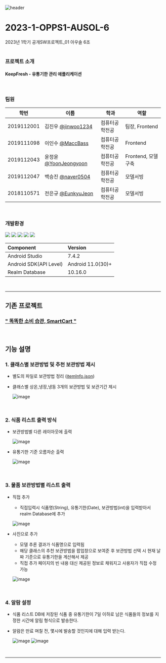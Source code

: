 ![header](https://capsule-render.vercel.app/api?type=waving&color=gradient&height=300&section=header&text=Keep%20Fresh&fontSize=90&)
# 2023-1-OPPS1-AUSOL-6
2023년 1학기 공개SW프로젝트_01 아우솔 6조
<br/><br/>

### 프로젝트 소개
<div>
<h4>KeepFresh - 유통기한 관리 애플리케이션</h4>
</div>
<br/>

### 팀원
|학번|이름|학과|역할|
|----|---|---|---|
|2019112001|김진우 [@jinwoo1234](https://github.com/jinwoo1234)|컴퓨터공학전공|팀장, Frontend|
|2019111098|이인수 [@MaccBass](https://github.com/MaccBass)|컴퓨터공학전공|Frontend|
|2019112043|윤정윤 [@YoonJeongyoon](https://github.com/Yoonjeongyoon)|컴퓨터공학전공|Frontend, 모델구축|
|2019112047|백승진 [@naver0504](https://github.com/naver0504)|컴퓨터공학전공|모델서빙|
|2018110571|전은규 [@EunkyuJeon](https://github.com/Eunkyu-Jeon)|컴퓨터공학전공|모델서빙|
<br/>

### 개발환경

<img src="https://img.shields.io/badge/Android Studio-CC6699?style=flat-square&logo=Android Studio&logoColor=#ffffff"/> <img src="https://img.shields.io/badge/Realm-09D3AC9?style=flat-square&logo=Realm&logoColor=#39477F"/> <img src="https://img.shields.io/badge/Pycharm-EE4C2C?style=flat-square&logo=pycharm&logoColor=#ffffff"/> <img src="https://img.shields.io/badge/amazonaws-FF9900?style=flat-square&logo=amazonaws&logoColor=#ffffff"/> <img src="https://img.shields.io/badge/fastapi-009688?style=flat-square&logo=fastapi&logoColor=#ffffff"/>

| **Component**  | **Version** |
| :---  | :------ |
| Android Studio | 7.4.2 |
| Android SDK(API Level) | Android 11.0(30)+ |
| Realm Database | 10.16.0 |

<br/>

- - - - - - - - - - - - - - - - - - - - - - - - - - - -

## 기존 프로젝트

### [" 똑똑한 소비 습관, SmartCart "](https://github.com/CSID-DGU/2020-1-OSSP1-savezone-6)
<br/>

## 기능 설명

### 1. 클래스별 보관방법 및 추천 보관방법 제시
  - 별도의 파일로 보관방법 정리 ([itemInfo.json](https://github.com/CSID-DGU/2023-1-OPPS1-AUSOL-6/blob/main/app/src/main/assets/itemInfo.json))
    
  - 클래스별 상온,냉장,냉동 3개의 보관방법 및 보관기간 제시

  	![image](https://github.com/CSID-DGU/2023-1-OSSP1-AUSOL-6/assets/24996261/a30634a5-2e43-43a0-9ca6-d739dad23490)

<br/>

### 2. 식품 리스트 출력 방식

  - 보관방법별 다른 레이아웃에 출력
	
    ![image](https://github.com/CSID-DGU/2023-1-OSSP1-AUSOL-6/assets/24996261/5375435d-544c-430d-bc44-828ba73bd62d)
    
  - 유통기한 기준 오름차순 출력
	
     ![image](https://github.com/CSID-DGU/2023-1-OSSP1-AUSOL-6/assets/24996261/62bf60e8-96a2-4b25-90f3-d25594c40c75)

<br/>

### 3. 물품 보관방법별 리스트 출력

  - 직접 추가 
    - 직접입력시 식품명(String), 유통기한(Date), 보관방법(int)을 입력받아서 realm Database에 추가
      
  	![image](https://github.com/CSID-DGU/2023-1-OSSP1-AUSOL-6/assets/24996261/4ea6a62f-6715-49c5-8f19-4c66191079e1)
        
  - 사진으로 추가 
    - 모델 추론 결과가 식품명으로 입력됨
    - 해당 클래스의 추천 보관방법을 팝업창으로 보여준 후 보관방법 선택 시 현재 날짜 기준으로 유통기한을 계산해서 제공
    - 직접 추가 페이지의 빈 내용 대신 제공된 정보로 채워지고 사용자가 직접 수정 가능
      
  	![image](https://github.com/CSID-DGU/2023-1-OSSP1-AUSOL-6/assets/24996261/88d6a70f-e1eb-48b5-ad76-39631c3d7d6c)
    
<br/>
        
### 4. 알람 설정

  - 식품 리스트 DB에 저장된 식품 중 유통기한이 7일 이하로 남은 식품들의 정보를 지정한 시간에 알림 형식으로 발송한다.
  - 알람은 만료 며칠 전, 몇시에 발송할 것인지에 대해 입력 받는다.

	![image](https://github.com/CSID-DGU/2023-1-OSSP1-AUSOL-6/assets/24996261/f42bb8f7-d83c-4148-b62c-f542d53b70e0) ![image](https://github.com/CSID-DGU/2023-1-OSSP1-AUSOL-6/assets/24996261/0199646c-0f0c-46d7-ae84-89c6769fe3d5)
     
<br/>


- - - - - - - - - - - - - - - - - - - - - - - - - - - -

